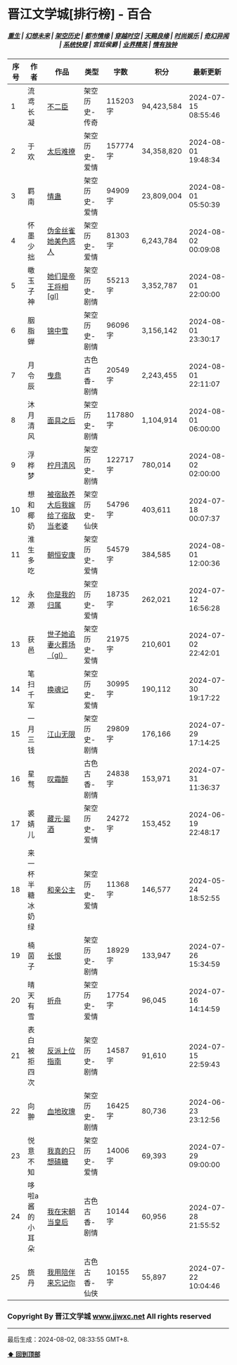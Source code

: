 # 晋江文学城[排行榜] - 百合

<h5 align="center">
	<a href="https://github.com/dev-chenxing/jjwxc-charts/blob/main/重生.md">重生</a> |
	<a href="https://github.com/dev-chenxing/jjwxc-charts/blob/main/幻想未来.md">幻想未来</a> |
	<a href="https://github.com/dev-chenxing/jjwxc-charts/blob/main/架空历史.md">架空历史</a> |
	<a href="https://github.com/dev-chenxing/jjwxc-charts/blob/main/都市情缘.md">都市情缘</a> |
	<a href="https://github.com/dev-chenxing/jjwxc-charts/blob/main/README.md">穿越时空</a> |
	<a href="https://github.com/dev-chenxing/jjwxc-charts/blob/main/天赐良缘.md">天赐良缘</a> |
	<a href="https://github.com/dev-chenxing/jjwxc-charts/blob/main/时尚娱乐.md">时尚娱乐</a> |
	<a href="https://github.com/dev-chenxing/jjwxc-charts/blob/main/奇幻异闻.md">奇幻异闻</a> |
	<a href="https://github.com/dev-chenxing/jjwxc-charts/blob/main/系统快穿.md">系统快穿</a> |
	<b>宫廷侯爵</b> |
	<a href="https://github.com/dev-chenxing/jjwxc-charts/blob/main/业界精英.md">业界精英</a> |
	<a href="https://github.com/dev-chenxing/jjwxc-charts/blob/main/情有独钟.md">情有独钟</a>
</h5>

| 序号 | 作者 | 作品 | 类型 | 字数 | 积分 | 最新更新 | 
|-----|------|------|-----|------|------|---------|
| 1 | 流鸢长凝 | [不二臣](https://www.jjwxc.net/onebook.php?novelid=6203198) | 架空历史-传奇 | 115203字 | 94,423,584 | 2024-07-15 08:55:46 | 
| 2 | 于欢 | [太后难撩](https://www.jjwxc.net/onebook.php?novelid=7316375) | 架空历史-爱情 | 157774字 | 34,358,820 | 2024-08-01 19:48:34 | 
| 3 | 羁南 | [情蛊](https://www.jjwxc.net/onebook.php?novelid=8780269) | 架空历史-爱情 | 94909字 | 23,809,004 | 2024-08-01 05:50:39 | 
| 4 | 怀墨少拙 | [伪金丝雀她美色惑人](https://www.jjwxc.net/onebook.php?novelid=8578442) | 架空历史-爱情 | 81303字 | 6,243,784 | 2024-08-02 00:09:08 | 
| 5 | 皦玉子神 | [她们是帝王将相[gl]](https://www.jjwxc.net/onebook.php?novelid=8960114) | 架空历史-剧情 | 55213字 | 3,352,787 | 2024-08-01 22:00:00 | 
| 6 | 胭脂蝉 | [锦中雪](https://www.jjwxc.net/onebook.php?novelid=8971285) | 架空历史-剧情 | 96096字 | 3,156,142 | 2024-08-01 23:30:17 | 
| 7 | 月令辰 | [曳鼎](https://www.jjwxc.net/onebook.php?novelid=4559454) | 古色古香-剧情 | 20549字 | 2,243,455 | 2024-08-01 22:11:07 | 
| 8 | 沐月清风 | [面具之后](https://www.jjwxc.net/onebook.php?novelid=8918779) | 架空历史-剧情 | 117880字 | 1,104,914 | 2024-08-01 06:00:00 | 
| 9 | 浮桦梦 | [柠月清风](https://www.jjwxc.net/onebook.php?novelid=8992674) | 架空历史-剧情 | 122717字 | 780,014 | 2024-08-02 02:00:00 | 
| 10 | 想和椰奶 | [被宿敌养大后我嫁给了宿敌当老婆](https://www.jjwxc.net/onebook.php?novelid=8979722) | 架空历史-仙侠 | 54796字 | 403,611 | 2024-07-18 00:07:37 | 
| 11 | 淮生多吃 | [朝恒安康](https://www.jjwxc.net/onebook.php?novelid=8928884) | 架空历史-爱情 | 54579字 | 384,585 | 2024-08-01 12:00:36 | 
| 12 | 永源 | [你是我的归属](https://www.jjwxc.net/onebook.php?novelid=8983402) | 架空历史-爱情 | 18735字 | 262,021 | 2024-07-12 16:56:28 | 
| 13 | 获邑 | [世子她追妻火葬场（gl）](https://www.jjwxc.net/onebook.php?novelid=8931870) | 架空历史-爱情 | 21975字 | 210,601 | 2024-07-02 22:42:01 | 
| 14 | 笔扫千军 | [换魂记](https://www.jjwxc.net/onebook.php?novelid=8969819) | 架空历史-爱情 | 30995字 | 190,112 | 2024-07-30 19:17:22 | 
| 15 | 一月三钱 | [江山无限](https://www.jjwxc.net/onebook.php?novelid=8975374) | 架空历史-剧情 | 29809字 | 176,166 | 2024-07-29 17:14:25 | 
| 16 | 星骛 | [叹霜醉](https://www.jjwxc.net/onebook.php?novelid=8937452) | 古色古香-剧情 | 24838字 | 153,971 | 2024-07-31 11:36:37 | 
| 17 | 裘婧儿 | [藏元·罂酒](https://www.jjwxc.net/onebook.php?novelid=8939670) | 架空历史-爱情 | 24272字 | 153,452 | 2024-06-19 22:48:17 | 
| 18 | 来一杯半糖冰奶绿 | [和亲公主](https://www.jjwxc.net/onebook.php?novelid=8904917) | 架空历史-爱情 | 11368字 | 146,577 | 2024-05-24 18:52:55 | 
| 19 | 楠茵子 | [长恨](https://www.jjwxc.net/onebook.php?novelid=8796733) | 架空历史-剧情 | 18929字 | 133,947 | 2024-07-26 15:34:59 | 
| 20 | 晴天有雪 | [折舟](https://www.jjwxc.net/onebook.php?novelid=8994581) | 架空历史-爱情 | 17754字 | 96,045 | 2024-07-16 14:14:59 | 
| 21 | 表白被拒四次 | [反派上位指南](https://www.jjwxc.net/onebook.php?novelid=9006129) | 架空历史-剧情 | 14587字 | 91,610 | 2024-07-15 22:59:43 | 
| 22 | 向翀 | [血地玫瑰](https://www.jjwxc.net/onebook.php?novelid=8933466) | 架空历史-剧情 | 16425字 | 80,736 | 2024-06-23 23:12:56 | 
| 23 | 悦意不知 | [我真的只想磕糖](https://www.jjwxc.net/onebook.php?novelid=8938506) | 架空历史-爱情 | 14006字 | 69,393 | 2024-07-29 09:00:00 | 
| 24 | 哆啦a酱的小耳朵 | [我在宋朝当皇后](https://www.jjwxc.net/onebook.php?novelid=8951863) | 古色古香-剧情 | 10144字 | 60,956 | 2024-07-28 21:55:52 | 
| 25 | 旒丹 | [我用陪伴来忘记你](https://www.jjwxc.net/onebook.php?novelid=8992471) | 古色古香-仙侠 | 10155字 | 55,897 | 2024-07-22 10:04:46 | 

### Copyright By 晋江文学城 www.jjwxc.net All rights reserved

---

最后生成：2024-08-02, 08:33:55 GMT+8.

**[⬆ 回到顶部](#晋江文学城排行榜---百合)**

